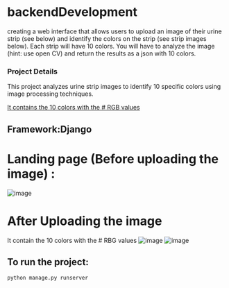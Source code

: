 # backendDevelopment

creating a web interface that allows users to upload an image of their urine strip (see below) and identify the colors on the strip (see strip images below). Each strip will have 10 colors. You will have to analyze the image (hint: use open CV) and return the results as a json with 10 colors.

### Project Details

This project analyzes urine strip images to identify 10 specific colors using image processing techniques.

<u>It contains the 10 colors with the # RGB values</u>

## Framework:Django

# Landing page (Before uploading the image) :
![image](https://github.com/rlvasavi/backendDevelopment/assets/109660775/b78e0b4a-c0e4-421e-a502-097b0735d441)

# After Uploading the image
It contain the 10 colors with the # RBG values
![image](https://github.com/rlvasavi/backendDevelopment/assets/109660775/20f29c5e-3b17-482e-9a03-f015669b380c)
![image](https://github.com/rlvasavi/backendDevelopment/assets/109660775/826d5bc1-0b7f-4758-a3d3-5bf36ff9f9cb)


## To run the project:
```bash
python manage.py runserver
```